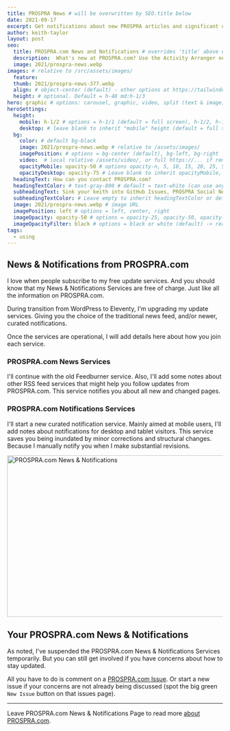 ```yaml
---
title: PROSPRA News # will be overwritten by SEO.title below
date: 2021-09-17
excerpt: Get notifications about new PROSPRA articles and significant updates.
author: keith-taylor
layout: post
seo:
  title: PROSPRA.com News and Notifications # overrides 'title' above on both Page and META
  description:  What's new at PROSPRA.com? Use the Activity Arranger news feed. Better still, get curated updates direct to your chosen notification device or service.
  image: 2021/prospra-news.webp
images: # relative to /src/assets/images/
  feature:
  thumb: 2021/prospra-news-377.webp
  align: # object-center (default) - other options at https://tailwindcss.com/docs/object-position
  height: # optional. Default = h-48 md:h-1/3
hero: graphic # options: carousel, graphic, video, split (text & image)
heroSettings:
  height:
    mobile: h-1/2 # options = h-1/1 (default = full screen), h-1/2, h-1/3, h-3/4, h-9/10, h-48 (12rem, 192px), h-56 (14rem, 224px), h-64 (16rem, 256px)
    desktop: # leave blank to inherit "mobile" height (default = full screen)
  bg:
    color: # default bg-black
    image: 2021/prospra-news.webp # relative to /assets/images/
    imagePosition: # options = bg-center (default), bg-left, bg-right
    video:  # local relative /assets/video/, or full https://... if remote?
    opacityMobile: opacity-50 # options opacity-n, 5, 10, 15, 20, 25, 50, 75, 100 (default)
    opacityDesktop: opacity-75 # Leave blank to inherit opacityMobile, use same options as opacityMobile
  headingText: How can you contact PROSPRA.com?
  headingTextColor: # text-gray-800 # default = text-white (can use any TailwindCSS text-[color]-[xxx])
  subheadingText: Sink your keith into GitHub Issues, PROSPRA Social Network, and more.
  subheadingTextColor: # Leave empty to inherit headingTextColor or default (text-white) or use any text-[color]-[xxx]
  image: 2021/prospra-news.webp # image URL
  imagePosition: left # options = left, center, right
  imageOpacity: opacity-50 # options = opacity-25, opacity-50, opacity-75, opacity-100 (default)
  imageOpacityFilter: black # options = black or white (default) -> really depends on your background image
tags:
  - using
---
```

<h2 id="intro">News & Notifications from PROSPRA.com</h2>

I love when people subscribe to my free update services. And you should know that my News & Notifications Services are free of charge. Just like all the information on PROSPRA.com.

During transition from WordPress to Eleventy, I'm upgrading my update services. Giving you the choice of the traditional news feed, and/or newer, curated notifications.

Once the services are operational, I will add details here about how you join each service.

<h3 id="news">PROSPRA.com News Services</h3>

I'll continue with the old Feedburner service. Also, I'll add some notes about other RSS feed services that might help you follow updates from PROSPRA.com. This service notifies you about all new and changed pages.

<h3 id="note">PROSPRA.com Notifications Services</h3>

I'll start a new curated notification service. Mainly aimed at mobile users, I'll add notes about notifications for desktop and tablet visitors. This service saves you being inundated by minor corrections and structural changes. Because I manually notify you when I make substantial revisions.

<img src="/assets/images/2021/prospra-news.webp" alt="PROSPRA.com News & Notifications" width="610" height="377">

<h2 id="next">Your PROSPRA.com News & Notifications</h2>

As noted, I've suspended the PROSPRA.com News & Notifications Services temporarily. But you can still get involved if you have concerns about how to stay updated.

All you have to do is comment on a <a href="https://github.com/kct2020/prospra-11ty-11ta/issues">PROSPRA.com Issue</a>. Or start a new issue if your concerns are not already being discussed (spot the big green `New Issue` button on that issues page). 

<hr />

Leave PROSPRA.com News & Notifications Page to read more <a href="/about-prospra/about-prospra-com">about PROSPRA.com</a>.
